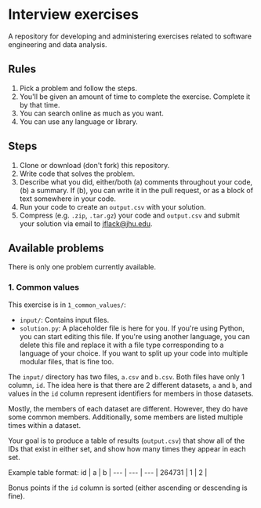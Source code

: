 # Interview exercises
A repository for developing and administering exercises related to software 
engineering and data analysis.

## Rules
1. Pick a problem and follow the steps.
2. You'll be given an amount of time to complete the exercise. Complete it by that time. 
3. You can search online as much as you want.
4. You can use any language or library.

## Steps
1. Clone or download (don't fork) this repository.
2. Write code that solves the problem.
3. Describe what you did, either/both (a) comments throughout your code, 
   (b) a summary. If (b), you can write it in the pull request, or as a block of text somewhere in your code. 
4. Run your code to create an `output.csv` with your solution.
5. Compress (e.g. `.zip`, `.tar.gz`) your code and `output.csv` and submit your solution via email to jflack@jhu.edu.

## Available problems
There is only one problem currently available.

### 1. Common values
This exercise is in `1_common_values/`:
- `input/`: Contains input files.
- `solution.py`: A placeholder file is here for you. If you're using Python, you
can start editing this file. If you're using another language, you can delete 
  this file and replace it with a file type corresponding to a language of your 
  choice. If you want to split up your code into multiple modular files, that is
  fine too.

The `input/` directory has two files, `a.csv` and `b.csv`. Both files have only 
1 column, `id`. The idea here is that there are 2 different datasets, `a` and 
`b`, and values in the `id` column represent identifiers for members in those 
datasets.

Mostly, the members of each dataset are different. However, they do have some 
common members. Additionally, some members are listed multiple times within a 
dataset.

Your goal is to produce a table of results (`output.csv`) that show all of the IDs that exist 
in either set, and show how many times they appear in each set.

Example table format:
id | a | b |
--- | --- | --- |
264731 | 1 | 2 |

Bonus points if the `id` column is sorted (either ascending or descending 
is fine).
